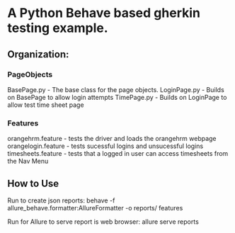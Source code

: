 # A Python Behave based gherkin testing example.

## Organization:

### PageObjects

BasePage.py - The base class for the page objects.
LoginPage.py - Builds on BasePage to allow login attempts
TimePage.py - Builds on LoginPage to allow test time sheet page

### Features

orangehrm.feature - tests the driver and loads the orangehrm webpage
orangelogin.feature - tests sucessful logins and unsucessful logins
timesheets.feature - tests that a logged in user can access timesheets from the Nav Menu

## How to Use

Run to create json reports:
behave -f allure_behave.formatter:AllureFormatter -o reports/ features

Run for Allure to serve report is web browser:
allure serve reports
